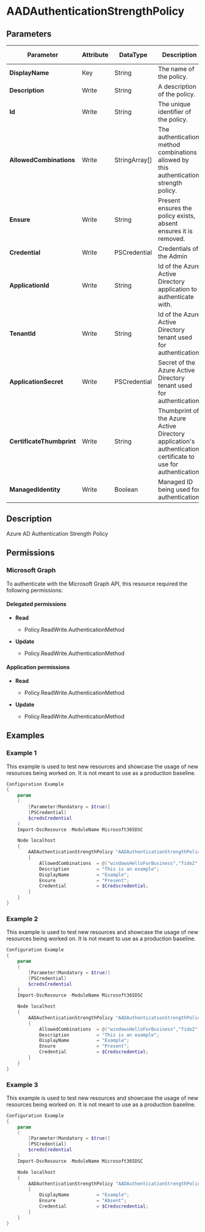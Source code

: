 ﻿# AADAuthenticationStrengthPolicy

## Parameters

| Parameter | Attribute | DataType | Description | Allowed Values |
| --- | --- | --- | --- | --- |
| **DisplayName** | Key | String | The name of the policy. | |
| **Description** | Write | String | A description of the policy. | |
| **Id** | Write | String | The unique identifier of the policy. | |
| **AllowedCombinations** | Write | StringArray[] | The authentication method combinations allowed by this authentication strength policy. | |
| **Ensure** | Write | String | Present ensures the policy exists, absent ensures it is removed. | `Present`, `Absent` |
| **Credential** | Write | PSCredential | Credentials of the Admin | |
| **ApplicationId** | Write | String | Id of the Azure Active Directory application to authenticate with. | |
| **TenantId** | Write | String | Id of the Azure Active Directory tenant used for authentication. | |
| **ApplicationSecret** | Write | PSCredential | Secret of the Azure Active Directory tenant used for authentication. | |
| **CertificateThumbprint** | Write | String | Thumbprint of the Azure Active Directory application's authentication certificate to use for authentication. | |
| **ManagedIdentity** | Write | Boolean | Managed ID being used for authentication. | |


## Description

Azure AD Authentication Strength Policy

## Permissions

### Microsoft Graph

To authenticate with the Microsoft Graph API, this resource required the following permissions:

#### Delegated permissions

- **Read**

    - Policy.ReadWrite.AuthenticationMethod

- **Update**

    - Policy.ReadWrite.AuthenticationMethod

#### Application permissions

- **Read**

    - Policy.ReadWrite.AuthenticationMethod

- **Update**

    - Policy.ReadWrite.AuthenticationMethod

## Examples

### Example 1

This example is used to test new resources and showcase the usage of new resources being worked on.
It is not meant to use as a production baseline.

```powershell
Configuration Example
{
    param
    (
        [Parameter(Mandatory = $true)]
        [PSCredential]
        $credsCredential
    )
    Import-DscResource -ModuleName Microsoft365DSC

    Node localhost
    {
        AADAuthenticationStrengthPolicy "AADAuthenticationStrengthPolicy-Example"
        {
            AllowedCombinations  = @("windowsHelloForBusiness","fido2","x509CertificateMultiFactor","deviceBasedPush");
            Description          = "This is an example";
            DisplayName          = "Example";
            Ensure               = "Present";
            Credential           = $Credscredential;
        }
    }
}
```

### Example 2

This example is used to test new resources and showcase the usage of new resources being worked on.
It is not meant to use as a production baseline.

```powershell
Configuration Example
{
    param
    (
        [Parameter(Mandatory = $true)]
        [PSCredential]
        $credsCredential
    )
    Import-DscResource -ModuleName Microsoft365DSC

    Node localhost
    {
        AADAuthenticationStrengthPolicy "AADAuthenticationStrengthPolicy-Example"
        {
            AllowedCombinations  = @("windowsHelloForBusiness","fido2","deviceBasedPush"); # Updated Property
            Description          = "This is an example";
            DisplayName          = "Example";
            Ensure               = "Present";
            Credential           = $Credscredential;
        }
    }
}
```

### Example 3

This example is used to test new resources and showcase the usage of new resources being worked on.
It is not meant to use as a production baseline.

```powershell
Configuration Example
{
    param
    (
        [Parameter(Mandatory = $true)]
        [PSCredential]
        $credsCredential
    )
    Import-DscResource -ModuleName Microsoft365DSC

    Node localhost
    {
        AADAuthenticationStrengthPolicy "AADAuthenticationStrengthPolicy-Example"
        {
            DisplayName          = "Example";
            Ensure               = "Absent";
            Credential           = $Credscredential;
        }
    }
}
```

